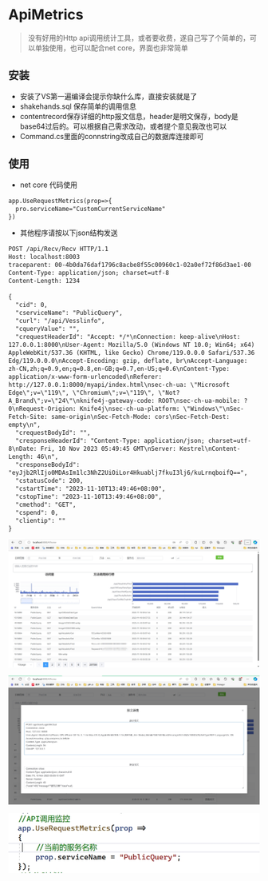 # ApiMetrics

> 没有好用的Http api调用统计工具，或者要收费，遂自己写了个简单的，可以单独使用，也可以配合net core，界面也非常简单

## 安装
- 安装了VS第一遍编译会提示你缺什么库，直接安装就是了
- shakehands.sql 保存简单的调用信息
- contentrecord保存详细的http报文信息，header是明文保存，body是base64过后的。可以根据自己需求改动，或者提个意见我改也可以
- Command.cs里面的connstring改成自己的数据库连接即可

## 使用

- net core 代码使用
```
app.UseRequestMetrics(prop=>{
  pro.serviceName="CustomCurrentServiceName"
})
```
- 其他程序请按以下json结构发送
```
POST /api/Recv/Recv HTTP/1.1
Host: localhost:8003
traceparent: 00-4b0da76daf1796c8acbe8f55c00960c1-02a0ef72f86d3ae1-00
Content-Type: application/json; charset=utf-8
Content-Length: 1234

{
  "cid": 0,
  "cserviceName": "PublicQuery",
  "curl": "/api/Vesslinfo",
  "cqueryValue": "",
  "crequestHeaderId": "Accept: */*\nConnection: keep-alive\nHost: 127.0.0.1:8000\nUser-Agent: Mozilla/5.0 (Windows NT 10.0; Win64; x64) AppleWebKit/537.36 (KHTML, like Gecko) Chrome/119.0.0.0 Safari/537.36 Edg/119.0.0.0\nAccept-Encoding: gzip, deflate, br\nAccept-Language: zh-CN,zh;q=0.9,en;q=0.8,en-GB;q=0.7,en-US;q=0.6\nContent-Type: application/x-www-form-urlencoded\nReferer: http://127.0.0.1:8000/myapi/index.html\nsec-ch-ua: \"Microsoft Edge\";v=\"119\", \"Chromium\";v=\"119\", \"Not?A_Brand\";v=\"24\"\nknife4j-gateway-code: ROOT\nsec-ch-ua-mobile: ?0\nRequest-Origion: Knife4j\nsec-ch-ua-platform: \"Windows\"\nSec-Fetch-Site: same-origin\nSec-Fetch-Mode: cors\nSec-Fetch-Dest: empty\n",
  "crequestBodyId": "",
  "cresponseHeaderId": "Content-Type: application/json; charset=utf-8\nDate: Fri, 10 Nov 2023 05:49:45 GMT\nServer: Kestrel\nContent-Length: 46\n",
  "cresponseBodyId": "eyJjb2RlIjo0MDAsIm1lc3NhZ2UiOiLor4Hkuablj7fkuI3lj6/kuLrnqboifQ==",
  "cstatusCode": 200,
  "cstartTime": "2023-11-10T13:49:46+08:00",
  "cstopTime": "2023-11-10T13:49:46+08:00",
  "cmethod": "GET",
  "cspend": 0,
  "clientip": ""
}
```

![](https://github.com/ChunSource/ApiMetrics/blob/main/1.png?raw=true)

![](https://github.com/ChunSource/ApiMetrics/blob/main/2.png?raw=true)

![](https://github.com/ChunSource/ApiMetrics/blob/main/3.png?raw=true)